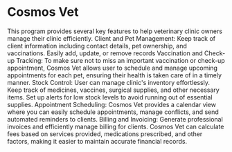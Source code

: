 # Cosmos Vet
This program provides several key features to help veterinary clinic owners manage their clinic efficiently.
Client and Pet Management: Keep track of client information including contact details, pet ownership, and vaccinations. Easily add, update, or remove records 
Vaccination and Check-up Tracking: To make sure not to miss an important vaccination or check-up appointment, Cosmos Vet allows user to schedule and manage upcoming appointments for each pet, ensuring their health is taken care of in a timely manner.
Stock Control: User can manage clinic's inventory effortlessly. Keep track of medicines, vaccines, surgical supplies, and other necessary items. Set up alerts for low stock levels to avoid running out of essential supplies.
Appointment Scheduling: Cosmos Vet provides a calendar view where you can easily schedule appointments, manage conflicts, and send automated reminders to clients.
Billing and Invoicing: Generate professional invoices and efficiently manage billing for clients. Cosmos Vet can calculate fees based on services provided, medications prescribed, and other factors, making it easier to maintain accurate financial records.
